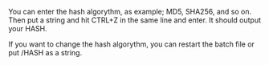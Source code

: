 You can enter the hash algorythm, as example; MD5, SHA256, and so on.
Then put a string and hit CTRL+Z in the same line and enter.
It should output your HASH.

If you want to change the hash algorythm, you can restart the batch file or put /HASH as a string.
